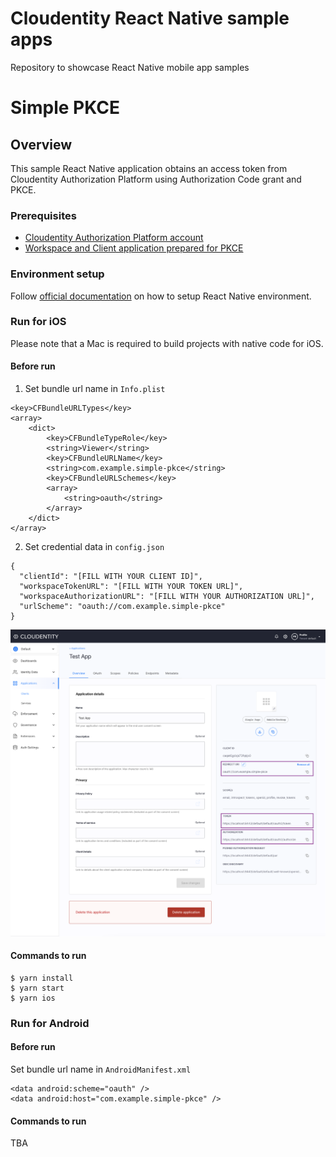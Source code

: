 # Cloudentity React Native sample apps

Repository to showcase React Native mobile app samples

# Simple PKCE

## Overview

This sample React Native application obtains an access token from Cloudentity Authorization Platform using Authorization Code grant and PKCE.

### Prerequisites

- [Cloudentity Authorization Platform account](https://authz.cloudentity.io/register)
- [Workspace and Client application prepared for PKCE](https://developer.cloudentity.com/basics/oauth_grant_types/authorization_code_with_pkce/?)

### Environment setup

Follow [official documentation](https://reactnative.dev/docs/environment-setup) on how to setup React Native environment.

### Run for iOS

Please note that a Mac is required to build projects with native code for iOS.

#### Before run

1. Set bundle url name in `Info.plist`

```
<key>CFBundleURLTypes</key>
<array>
    <dict>
        <key>CFBundleTypeRole</key>
        <string>Viewer</string>
        <key>CFBundleURLName</key>
        <string>com.example.simple-pkce</string>
        <key>CFBundleURLSchemes</key>
        <array>
            <string>oauth</string>
        </array>
    </dict>
</array>
```

2. Set credential data in `config.json`

```
{
  "clientId": "[FILL WITH YOUR CLIENT ID]",
  "workspaceTokenURL": "[FILL WITH YOUR TOKEN URL]",
  "workspaceAuthorizationURL": "[FILL WITH YOUR AUTHORIZATION URL]",
  "urlScheme": "oauth://com.example.simple-pkce"
}
```

![alt text](https://github.com/cloudentity/ce-samples-react-native-apps/blob/master/SimplePKCE/assets/img/readme-screenshot.png?raw=true)

#### Commands to run

```
$ yarn install
$ yarn start
$ yarn ios
```

### Run for Android

#### Before run

Set bundle url name in `AndroidManifest.xml`

```
<data android:scheme="oauth" />
<data android:host="com.example.simple-pkce" />
```

#### Commands to run

TBA
